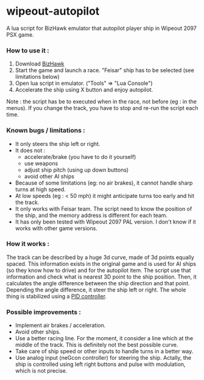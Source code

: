 # wipeout-autopilot
A lua script for BizHawk emulator that autopilot player ship in Wipeout 2097 PSX game.

### How to use it :

1. Download [BizHawk](http://tasvideos.org/BizHawk.html)
2. Start the game and launch a race. "Feisar" ship has to be selected (see limitations below)
3. Open lua script in emulator. ("Tools" => "Lua Console")
4. Accelerate the ship using X button and enjoy autopilot.

Note : the script has be to executed when in the race, not before (eg : in the menus).
If you change the track, you have to stop and re-run the script each time. 

### Known bugs / limitations :

- It only steers the ship left or right. 
- It does not :
  - accelerate/brake (you have to do it yourself)
  - use weapons
  - adjust ship pitch (using up down buttons)
  - avoid other AI ships
- Because of some limitations (eg: no air brakes), it cannot handle sharp turns at high speed.
- At low speeds (eg : < 50 mph) it might anticipate turns too early and hit the track.
- It only works with Feisar team. The script need to know the position of the ship, and the memory address is different for each team.
- It has only been tested with Wipeout 2097 PAL version. I don't know if it works with other game versions.

### How it works :

The track can be described by a huge 3d curve, made of 3d points equally spaced.
This information exists in the original game and is used for AI ships (so they know how to drive) and for the autopilot item.
The script use that information and check what is nearest 3D point to the ship position. Then, it calculates the angle difference between the ship direction and that point.
Depending the angle difference, it steer the ship left or right. The whole thing is stabilized using a [PID controller](https://en.wikipedia.org/wiki/PID_controller). 

### Possible improvements :

- Implement air brakes / acceleration.
- Avoid other ships.
- Use a better racing line. For the moment, it consider a line which at the middle of the track. This is definitely not the best possible curve.
- Take care of ship speed or other inputs to handle turns in a better way. 
- Use analog input (neGcon controller) for steering the ship. Actally, the ship is controlled using left right buttons and pulse with modulation, which is not precise.